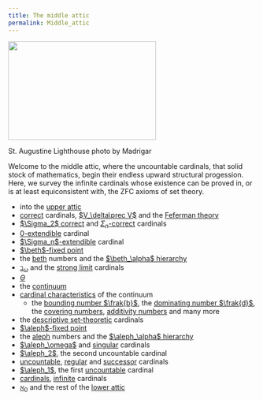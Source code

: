 ```yaml
---
title: The middle attic
permalink: Middle_attic
---
```














<a
href="File:StAugustineLighthouse.jpg"
class="image"><img
src="/web/20221002234736im_/http://cantorsattic.info/images/thumb/3/3d/StAugustineLighthouse.jpg/300px-StAugustineLighthouse.jpg"
class="thumbimage"
srcset="/web/20221002234736im_/http://cantorsattic.info/images/thumb/3/3d/StAugustineLighthouse.jpg/450px-StAugustineLighthouse.jpg 1.5x, /web/20221002234736im_/http://cantorsattic.info/images/3/3d/StAugustineLighthouse.jpg 2x"
width="300" height="200" /></a>



<a
href="File:StAugustineLighthouse.jpg"
class="internal" title="Enlarge"></a>


St. Augustine Lighthouse photo by Madrigar




Welcome to the middle attic, where the uncountable cardinals, that solid
stock of mathematics, begin their endless upward structural progession.
Here, we survey the infinite cardinals whose existence can be proved in,
or is at least equiconsistent with, the ZFC axioms of set theory.

- into the [upper
  attic](Upper_attic "Upper attic")
- <a href="Correct"
  class="mw-redirect" title="Correct">correct</a> cardinals,
  [\$V\_\delta\prec
  V\$](Reflecting_cardinals "Reflecting cardinals")
  and the [Feferman
  theory](Reflecting_cardinals#Feferman_theory "Reflecting cardinals")
- [\$\Sigma_2\$
  correct](Reflecting_cardinals#.24.5CSigma_2.24-correct_cardinals "Reflecting cardinals")
  and <a href="Correct"
  class="mw-redirect" title="Correct">$\Sigma_n$-correct</a> cardinals
- [0-extendible](Extendible#-extendible_cardinals "Extendible")
  cardinal
- [\$\Sigma_n\$-extendible](Extendible#Sigma_n-extendible_cardinals "Extendible")
  cardinal
- [\$\beth\$-fixed
  point](Beth#beth_fixed_point "Beth")
- the [beth](Beth "Beth")
  numbers and the [\$\beth\_\alpha\$
  hierarchy](Beth "Beth")
- <a href="Beth_omega"
  class="mw-redirect" title="Beth omega">$\beth_\omega$</a> and the
  <a href="Strong_limit"
  class="mw-redirect" title="Strong limit">strong limit</a> cardinals
- <a href="Theta"
  class="mw-redirect" title="Theta">$\Theta$</a>
- the
  [continuum](Continuum "Continuum")
- [cardinal
  characteristics](Cardinal_characteristics "Cardinal characteristics")
  of the continuum
  - the
    <a href="Bounding_number"
    class="mw-redirect" title="Bounding number">bounding number
    $\frak{b}$</a>, the
    <a href="Dominating_number"
    class="mw-redirect" title="Dominating number">dominating number
    $\frak{d}$</a>, the
    <a href="Covering_number"
    class="mw-redirect" title="Covering number">covering numbers</a>,
    <a href="Additivity_number"
    class="mw-redirect" title="Additivity number">additivity numbers</a>
    and many more
- the <a
  href="Descriptive_set_theory"
  class="mw-redirect" title="Descriptive set theory">descriptive
  set-theoretic</a> cardinals
- [\$\aleph\$-fixed
  point](Aleph#aleph_fixed_point "Aleph")
- the
  [aleph](Aleph "Aleph")
  numbers and the [\$\aleph\_\alpha\$
  hierarchy](Aleph "Aleph")
- [\$\aleph\_\omega\$](Aleph#aleph_omega "Aleph")
  and <a href="Singular"
  class="mw-redirect" title="Singular">singular</a> cardinals
- [\$\aleph_2\$](Aleph#aleph_two "Aleph"),
  the second uncountable cardinal
- <a href="Uncountable"
  class="mw-redirect" title="Uncountable">uncountable</a>,
  <a href="Regular"
  class="mw-redirect" title="Regular">regular</a> and
  <a href="Successor"
  class="mw-redirect" title="Successor">successor</a> cardinals
- [\$\aleph_1\$](Aleph#aleph_one "Aleph"),
  the first
  <a href="Uncountable"
  class="mw-redirect" title="Uncountable">uncountable</a> cardinal
- [cardinals](Cardinal "Cardinal"),
  <a href="Infinite"
  class="mw-redirect" title="Infinite">infinite</a> cardinals
- <a href="Aleph_zero"
  class="mw-redirect" title="Aleph zero">$\aleph_0$</a> and the rest of
  the [lower
  attic](Lower_attic "Lower attic")


